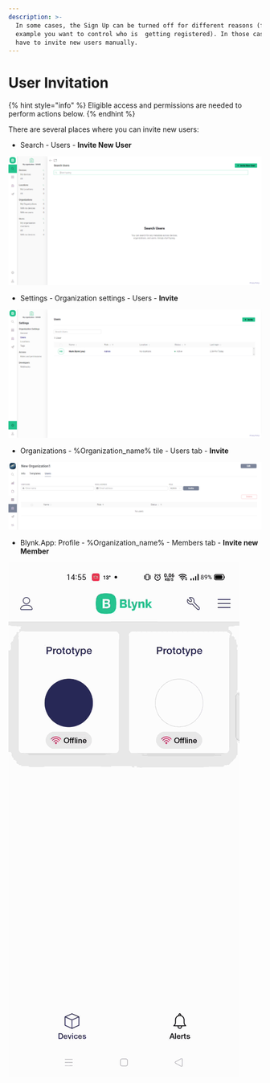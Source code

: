```yaml
---
description: >-
  In some cases, the Sign Up can be turned off for different reasons (for
  example you want to control who is  getting registered). In those cases you
  have to invite new users manually.
---
```


# User Invitation

{% hint style="info" %}
Eligible access and permissions are needed to perform actions below.
{% endhint %}

There are several places where you can invite new users:

* Search - Users - **Invite New User**

![](../.gitbook/assets/suinv.png)

* Settings - Organization settings - Users - **Invite**

![](../.gitbook/assets/sosinv.png)

* Organizations - %Organization\_name% tile - Users tab - **Invite**

![](../.gitbook/assets/orginv.png)

* Blynk.App: Profile - %Organization\_name% - Members tab - **Invite new Member**

![](../.gitbook/assets/invite.gif)

